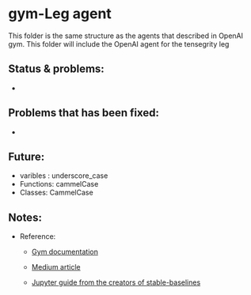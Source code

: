 # gym-Leg agent

This folder is the same structure as the agents that described in OpenAI gym.
This folder will include the OpenAI agent for the tensegrity leg

## Status \& problems:

*

## Problems that has been fixed:

*


## Future:

* varibles : underscore_case
* Functions: cammelCase
* Classes: CammelCase

## Notes:

- Reference:
    * [Gym documentation](https://github.com/openai/gym/blob/master/docs/creating-environments.md)
    
    * [Medium article](https://towardsdatascience.com/creating-a-custom-openai-gym-environment-for-stock-trading-be532be3910e)

    * [Jupyter guide from the creators of stable-baselines](https://github.com/araffin/rl-tutorial-jnrr19/blob/master/5_custom_gym_env.ipynb)
    